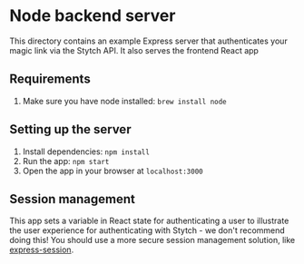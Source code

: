 # Node backend server

This directory contains an example Express server that authenticates your magic link via the Stytch API. It also serves the frontend React app

## Requirements

1. Make sure you have node installed: `brew install node`

## Setting up the server

1. Install dependencies: `npm install`
1. Run the app: `npm start`
1. Open the app in your browser at `localhost:3000`

## Session management

This app sets a variable in React state for authenticating a user to illustrate the user experience for authenticating with Stytch - we don't recommend doing this! You should use a more secure session management solution, like [express-session](https://www.npmjs.com/package/express-session).
